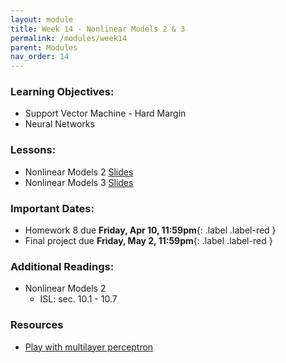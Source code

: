 ```yaml
---
layout: module
title: Week 14 - Nonlinear Models 2 & 3
permalink: /modules/week14
parent: Modules
nav_order: 14
---
```


### Learning Objectives:
* Support Vector Machine - Hard Margin
* Neural Networks

### Lessons:
* Nonlinear Models 2 [Slides](https://xinchenyu.github.io/csc380-spring24/Slides/24s380_nonlinear2.pdf)
* Nonlinear Models 3 [Slides](https://xinchenyu.github.io/csc380-spring24/Slides/24s380_nonlinear3.pdf)

### Important Dates:
* Homework 8 due **Friday, Apr 10, 11:59pm**{: .label .label-red }
* Final project due **Friday, May 2, 11:59pm**{: .label .label-red }

### Additional Readings:
* Nonlinear Models 2
    * ISL: sec. 10.1 - 10.7

### Resources
* [Play with multilayer perceptron](https://playground.tensorflow.org/)

